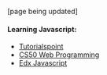 [page being updated]
#### Learning Javascript:

* [Tutorialspoint](https://www.tutorialspoint.com/javascript/index.htm)
* [CS50 Web Programming](https://pll.harvard.edu/course/cs50s-web-programming-python-and-javascript)
* [Edx Javascript](https://www.edx.org/search?q=javascript)
